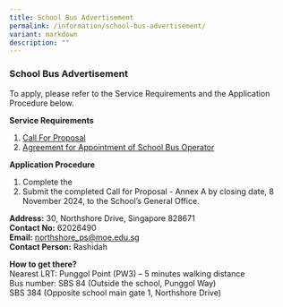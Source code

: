 ```yaml
---
title: School Bus Advertisement
permalink: /information/school-bus-advertisement/
variant: markdown
description: ""
---
```

### **School Bus Advertisement**
To apply, please refer to the Service Requirements and the Application Procedure below.

**Service Requirements**  
1. [Call For Proposal](/files/building%20process%20PDF-C.pdf)
2. [Agreement for Appointment of School Bus Operator](/files/Student%20iCON%20Onboarding%20Guide.pdf)

**Application Procedure**   
1. Complete the
2. Submit the completed Call for Proposal - Annex A by closing date, 8 November 2024, to the School’s General Office.  

**Address:**  30, Northshore Drive, Singapore 828671  
**Contact No:** 62026490  
**Email:** northshore_ps@moe.edu.sg   
**Contact Person:** Rashidah  

**How to get there?**  
Nearest LRT: Punggol Point (PW3) – 5 minutes walking distance  
Bus number: SBS 84 (Outside the school, Punggol Way)  
                      SBS 384 (Opposite school main gate 1, Northshore Drive)